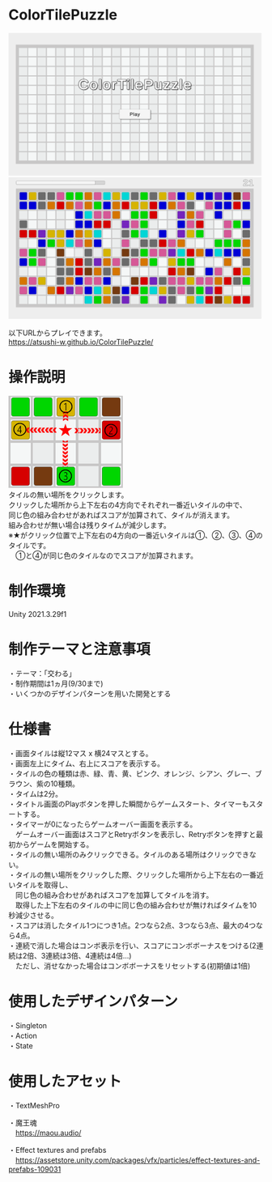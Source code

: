# ColorTilePuzzle
<img src="./SS/title.png" width="500"></img>   
<img src="./SS/ss.png" width="500"></img> 

以下URLからプレイできます。   
https://atsushi-w.github.io/ColorTilePuzzle/

# 操作説明
<img src="./SS/playguide.png"></img>   
タイルの無い場所をクリックします。   
クリックした場所から上下左右の4方向でそれぞれ一番近いタイルの中で、   
同じ色の組み合わせがあればスコアが加算されて、タイルが消えます。   
組み合わせが無い場合は残りタイムが減少します。  
※★がクリック位置で上下左右の4方向の一番近いタイルは①、②、③、④のタイルです。  
　①と④が同じ色のタイルなのでスコアが加算されます。


# 制作環境
Unity 2021.3.29f1

# 制作テーマと注意事項
・テーマ：「交わる」   
・制作期間は1ヵ月(9/30まで)   
・いくつかのデザインパターンを用いた開発とする   

# 仕様書
・画面タイルは縦12マス x 横24マスとする。   
・画面左上にタイム、右上にスコアを表示する。  
・タイルの色の種類は赤、緑、青、黄、ピンク、オレンジ、シアン、グレー、ブラウン、紫の10種類。   
・タイムは2分。   
・タイトル画面のPlayボタンを押した瞬間からゲームスタート、タイマーもスタートする。  
・タイマーが0になったらゲームオーバー画面を表示する。  
　ゲームオーバー画面はスコアとRetryボタンを表示し、Retryボタンを押すと最初からゲームを開始する。  
・タイルの無い場所のみクリックできる。タイルのある場所はクリックできない。   
・タイルの無い場所をクリックした際、クリックした場所から上下左右の一番近いタイルを取得し、   
　同じ色の組み合わせがあればスコアを加算してタイルを消す。  
　取得した上下左右のタイルの中に同じ色の組み合わせが無ければタイムを10秒減少させる。  
・スコアは消したタイル1つにつき1点。2つなら2点、3つなら3点、最大の4つなら4点。  
・連続で消した場合はコンボ表示を行い、スコアにコンボボーナスをつける(2連続は2倍、3連続は3倍、4連続は4倍...)  
　ただし、消せなかった場合はコンボボーナスをリセットする(初期値は1倍)
  
# 使用したデザインパターン
・Singleton  
・Action  
・State

# 使用したアセット
・TextMeshPro  
  
・魔王魂  
　https://maou.audio/  
   
・Effect textures and prefabs  
　https://assetstore.unity.com/packages/vfx/particles/effect-textures-and-prefabs-109031
